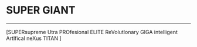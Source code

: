 # SUPER GIANT
---
[SUPERsupreme Utra PROfesional ELITE ReVolutIonary GIGA intelligent ArtIfical neXus TITAN ]
